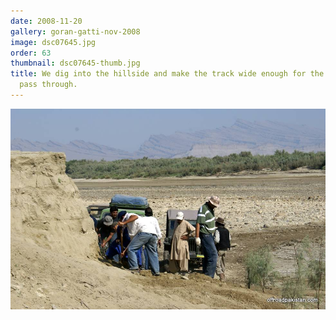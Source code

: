 ```yaml
---
date: 2008-11-20
gallery: goran-gatti-nov-2008
image: dsc07645.jpg
order: 63
thumbnail: dsc07645-thumb.jpg
title: We dig into the hillside and make the track wide enough for the vehicles to
  pass through.
---
```


![We dig into the hillside and make the track wide enough for the vehicles to pass through.](./dsc07645.jpg)